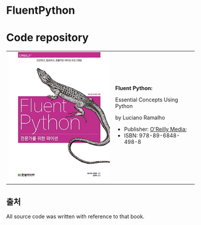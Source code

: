 # FluentPython

# Code repository
<table width='100%'>
 <tr>
  <td><img src='/images/cover.jpg' width=300></td>
  <td>
   <b>Fluent Python:</b>

Essential Concepts Using Python

by Luciano Ramalho

- Publisher: [O'Reilly Media](https://oreil.ly/practicalStats_dataSci_2e); 
- ISBN: 978-89-6848-498-8
    </td>
  </tr>
</table>

## 출처  
All source code was written with reference to that book.